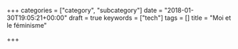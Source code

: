 +++
categories = ["category", "subcategory"]
date = "2018-01-30T19:05:21+00:00"
draft = true
keywords = ["tech"]
tags = []
title = "Moi et le féminisme"

+++

<!--more-->
